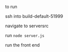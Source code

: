 to run

ssh into build-default-51999

navigate to serversrc

run `node server.js`

run the front end